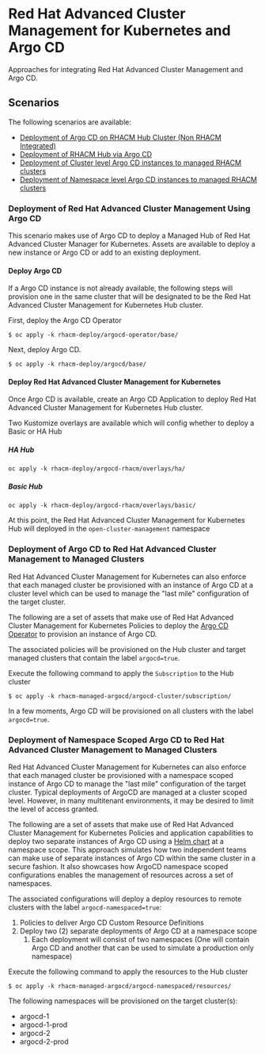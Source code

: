# Red Hat Advanced Cluster Management for Kubernetes and Argo CD

Approaches for integrating Red Hat Advanced Cluster Management and Argo CD.

## Scenarios

The following scenarios are available:

* [Deployment of Argo CD on RHACM Hub Cluster (Non RHACM Integrated)](#deploy-argo-cd)
* [Deployment of RHACM Hub via Argo CD](#deploy-red-hat-advanced-cluster-management-for-kubernetes)
* [Deployment of Cluster level Argo CD instances to managed RHACM clusters](#deployment-of-argo-cd-to-red-hat-advanced-cluster-management-to-managed-clusters)
* [Deployment of Namespace level Argo CD instances to managed RHACM clusters](#deployment-of-namespace-level-argo-cd-instances-to-managed-rhacm-clusters)

### Deployment of Red Hat Advanced Cluster Management Using Argo CD

This scenario makes use of Argo CD to deploy a Managed Hub of Red Hat Advanced Cluster Manager for Kubernetes. Assets are available to deploy a new instance or Argo CD or add to an existing deployment.

#### Deploy Argo CD

If a Argo CD instance is not already available, the following steps will provision one in the same cluster that will be designated to be the Red Hat Advanced Cluster Management for Kubernetes Hub cluster.

First, deploy the Argo CD Operator

```
$ oc apply -k rhacm-deploy/argocd-operator/base/
```

Next, deploy Argo CD.

```
$ oc apply -k rhacm-deploy/argocd/base/
```

#### Deploy Red Hat Advanced Cluster Management for Kubernetes

Once Argo CD is available, create an Argo CD Application to deploy Red Hat Advanced Cluster Management for Kubernetes Hub cluster.

Two Kustomize overlays are available which will config whether to deploy a Basic or HA Hub

##### HA Hub

```
oc apply -k rhacm-deploy/argocd-rhacm/overlays/ha/
```

##### Basic Hub

```
oc apply -k rhacm-deploy/argocd-rhacm/overlays/basic/
```


At this point, the Red Hat Advanced Cluster Management for Kubernetes Hub will deployed in the `open-cluster-management` namespace

### Deployment of Argo CD to Red Hat Advanced Cluster Management to Managed Clusters

Red Hat Advanced Cluster Management for Kubernetes can also enforce that each managed cluster be provisioned with an instance of Argo CD at a cluster level which can be used to manage the "last mile" configuration of the target cluster.

The following are a set of assets that make use of Red Hat Advanced Cluster Management for Kubernetes Policies to deploy the [Argo CD Operator](https://argocd-operator.readthedocs.io/en/latest/reference/argocd/#) to provision an instance of Argo CD.

The associated policies will be provisioned on the Hub cluster and target managed clusters that contain the label `argocd=true`.

Execute the following command to apply the `Subscription` to the Hub cluster

```
$ oc apply -k rhacm-managed-argocd/argocd-cluster/subscription/ 
```

In a few moments, Argo CD will be provisioned on all clusters with the label `argocd=true`.

### Deployment of Namespace Scoped Argo CD to Red Hat Advanced Cluster Management to Managed Clusters

Red Hat Advanced Cluster Management for Kubernetes can also enforce that each managed cluster be provisioned with a namespace scoped instance of Argo CD to manage the "last mile" configuration of the target cluster. Typical deployments of ArgoCD are managed at a cluster scoped level. However, in many multitenant environments, it may be desired to limit the level of access granted.

The following are a set of assets that make use of Red Hat Advanced Cluster Management for Kubernetes Policies and application capabilities to deploy two separate instances of Argo CD using a [Helm chart](https://helm.sh/) at a namespace scope. This approach simulates how two independent teams can make use of separate instances of Argo CD within the same cluster in a secure fashion. It also showcases how ArgoCD namespace scoped configurations enables the management of resources across a set of namespaces.

The associated configurations will deploy a deploy resources to remote clusters with the label `argocd-namespaced=true`:

1. Policies to deliver Argo CD Custom Resource Definitions
2. Deploy two (2) separate deployments of Argo CD at a namespace scope
    1. Each deployment will consist of two namespaces (One will contain Argo CD and another that can be used to simulate a production only namespace)

Execute the following command to apply the resources to the Hub cluster

```
$ oc apply -k rhacm-managed-argocd/argocd-namespaced/resources/ 
```

The following namespaces will be provisioned on the target cluster(s):

* argocd-1
* argocd-1-prod
* argocd-2
* argocd-2-prod